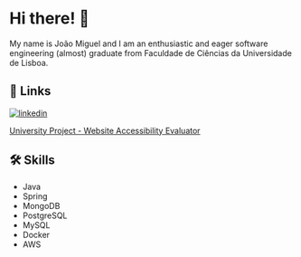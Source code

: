 # Hi there! 👋

My name is João Miguel and I am an enthusiastic and eager software engineering (almost) graduate from Faculdade de Ciências da Universidade de Lisboa. 

## 🔗 Links
[![linkedin](https://img.shields.io/badge/linkedin-0A66C2?style=for-the-badge&logo=linkedin&logoColor=white)](https://www.linkedin.com/in/joao-cf-miguel)

[University Project - Website Accessibility Evaluator](http://64.226.78.6:3095)


## 🛠 Skills
* Java 
* Spring
* MongoDB
* PostgreSQL
* MySQL
* Docker
* AWS
